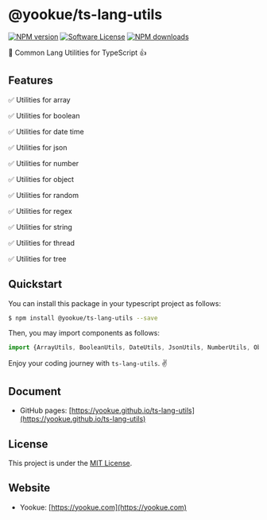 # @yookue/ts-lang-utils

[![NPM version](https://img.shields.io/npm/v/@yookue/ts-lang-utils.svg?style=flat)](https://npmjs.org/package/@yookue/ts-lang-utils)
[![Software License](https://img.shields.io/badge/license-MIT-brightgreen.svg?style=flat)](LICENSE.txt)
[![NPM downloads](http://img.shields.io/npm/dm/@yookue/ts-lang-utils.svg?style=flat)](https://npmjs.org/package/@yookue/ts-lang-utils)

🏅 Common Lang Utilities for TypeScript 👍

## Features

✅ Utilities for array

✅ Utilities for boolean

✅ Utilities for date time

✅ Utilities for json

✅ Utilities for number

✅ Utilities for object

✅ Utilities for random

✅ Utilities for regex

✅ Utilities for string

✅ Utilities for thread

✅ Utilities for tree

## Quickstart

You can install this package in your typescript project as follows:

```bash
$ npm install @yookue/ts-lang-utils --save
```

Then, you may import components as follows:

```jsx | pure
import {ArrayUtils, BooleanUtils, DateUtils, JsonUtils, NumberUtils, ObjectUtils, RandomUtils, RegexUtils, StringUtils, ThreadUtils, TreeUtils} from '@yookue/ts-lang-utils';
```

Enjoy your coding journey with `ts-lang-utils`. ✌️

## Document

- GitHub pages: [https://yookue.github.io/ts-lang-utils](https://yookue.github.io/ts-lang-utils)

## License

This project is under the [MIT License](https://mit-license.org/).

## Website

- Yookue: [https://yookue.com](https://yookue.com)
